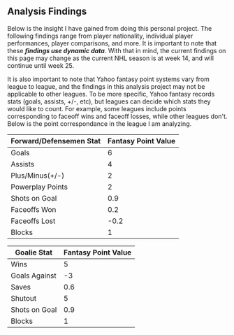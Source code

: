 ## Analysis Findings
Below is the insight I have gained from doing this personal project. The following findings range from player nationality, individual player performances, player comparisons, and more. It is important to note that these ***findings use dynamic data***. With that in mind, the current findings on this page may change as the current NHL season is at week 14, and will continue until week 25.

It is also important to note that Yahoo fantasy point systems vary from league to league, and the findings in this analysis project may not be applicable to other leagues. To be more specific, Yahoo fantasy records stats (goals, assists, +/-, etc), but leagues can decide which stats they would like to count. For example, some leagues include points corresponding to faceoff wins and faceoff losses, while other leagues don't. Below is the point correspondance in the league I am analyzing.

|Forward/Defensemen Stat|Fantasy Point Value|
|----|-------------------|
|Goals|6|
|Assists|4|
|Plus/Minus(+/-)|2|
|Powerplay Points|2|
|Shots on Goal|0.9|
|Faceoffs Won|0.2|
|Faceoffs Lost|-0.2|
|Blocks|1|

|Goalie Stat|Fantasy Point Value|
|----|-------------------|
|Wins|5|
|Goals Against|-3|
|Saves|0.6|
|Shutout|5|
|Shots on Goal|0.9|
|Blocks|1|
